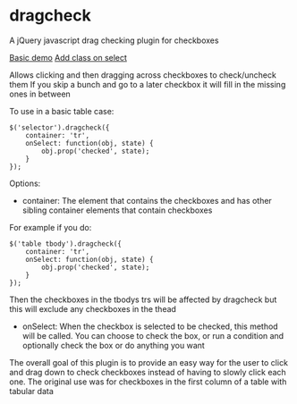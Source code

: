 dragcheck
=========

A jQuery javascript drag checking plugin for checkboxes

[Basic demo](http://jsfiddle.net/arch/Qp5GP/)
[Add class on select](http://jsfiddle.net/arch/c4fCP/2/)

Allows clicking and then dragging across checkboxes to check/uncheck them
If you skip a bunch and go to a later checkbox it will fill in the missing ones in between

To use in a basic table case:

    $('selector').dragcheck({
        container: 'tr',
        onSelect: function(obj, state) {
            obj.prop('checked', state);
        }
    });

Options:

- container: The element that contains the checkboxes and has other sibling container elements that contain checkboxes

For example if you do:

    $('table tbody').dragcheck({
        container: 'tr',
        onSelect: function(obj, state) {
            obj.prop('checked', state);
        }
    });

Then the checkboxes in the tbodys trs will be affected by dragcheck but this will exclude any checkboxes in the thead

- onSelect: When the checkbox is selected to be checked, this method will be called. You can choose to check the box,
or run a condition and optionally check the box or do anything you want


The overall goal of this plugin is to provide an easy way for the user to click and drag down to check checkboxes instead
of having to slowly click each one. The original use was for checkboxes in the first column of a table with tabular data

